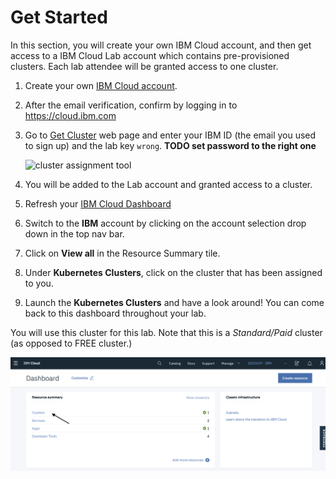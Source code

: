 # Get Started

In this section, you will create your own IBM Cloud account, and then get access to a IBM Cloud Lab account which contains pre-provisioned clusters. Each lab attendee will be granted access to one cluster.

1. Create your own [IBM Cloud account](https://cloud.ibm.com).
2. After the email verification, confirm by logging in to https://cloud.ibm.com
3. Go to [Get Cluster](https://get-cluster.mybluemix.net) web page and enter your IBM ID (the email you used to sign up) and the lab key `wrong`. **TODO set password to the right one**

    ![cluster assignment tool](https://raw.githubusercontent.com/rvennam/istio101/master/workshop/README_images/get-cluster.png)

4. You will be added to the Lab account and granted access to a cluster.
5. Refresh your [IBM Cloud Dashboard](https://cloud.ibm.com)
6. Switch to the **IBM** account by clicking on the account selection drop down in the top nav bar.
7. Click on **View all** in the Resource Summary tile.
8. Under **Kubernetes Clusters**, click on the cluster that has been assigned to you.
9. Launch the **Kubernetes Clusters** and have a look around! You can come back to this dashboard throughout your lab.

You will use this cluster for this lab. Note that this is a *Standard/Paid* cluster (as opposed to FREE cluster.)

![cluster dashboard](https://raw.githubusercontent.com/rvennam/istio101/master/workshop/README_images/dashboard.png)

